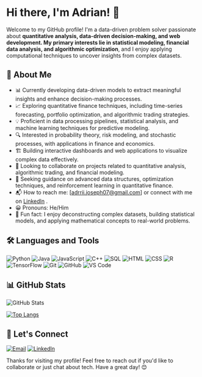 # Hi there, I'm Adrian! 👋 
 
Welcome to my GitHub profile! I'm a data-driven problem solver passionate about **quantitative analysis, data-driven decision-making, and web development. My primary interests lie in statistical modeling, financial data analysis, and algorithmic optimization**, and I enjoy applying computational techniques to uncover insights from complex datasets.

## 🚀 About Me
* 📊 Currently developing data-driven models to extract meaningful insights and enhance decision-making processes.
* 📈 Exploring quantitative finance techniques, including time-series forecasting, portfolio optimization, and algorithmic trading strategies.
* 💡 Proficient in data processing pipelines, statistical analysis, and machine learning techniques for predictive modeling.
* 🔍 Interested in probability theory, risk modeling, and stochastic processes, with applications in finance and economics.
* 🏗️ Building interactive dashboards and web applications to visualize complex data effectively.
* 🤝 Looking to collaborate on projects related to quantitative analysis, algorithmic trading, and financial modeling.
* 🧐 Seeking guidance on advanced data structures, optimization techniques, and reinforcement learning in quantitative finance.
* 📬 How to reach me: [adrrii.joseph07@gmail.com] or connect with me on [LinkedIn](https://www.linkedin.com/in/adrianjosephs/)
.
* 😀 Pronouns: He/Him
* 🎯 Fun fact: I enjoy deconstructing complex datasets, building statistical models, and applying mathematical concepts to real-world problems.

## 🛠 Languages and Tools
![Python](https://img.shields.io/badge/-Python-05122A?style=flat&logo=python)
![Java](https://img.shields.io/badge/-Java-05122A?style=flat&logo=java)
![JavaScript](https://img.shields.io/badge/-JavaScript-05122A?style=flat&logo=javascript)
![C++](https://img.shields.io/badge/-C++-05122A?style=flat&logo=c%2B%2B)
![SQL](https://img.shields.io/badge/-SQL-05122A?style=flat&logo=postgresql)
![HTML](https://img.shields.io/badge/-HTML-05122A?style=flat&logo=html5)
![CSS](https://img.shields.io/badge/-CSS-05122A?style=flat&logo=css3)
![R](https://img.shields.io/badge/-R-05122A?style=flat&logo=r)
![TensorFlow](https://img.shields.io/badge/-TensorFlow-05122A?style=flat&logo=tensorflow)
![Git](https://img.shields.io/badge/-Git-05122A?style=flat&logo=git)
![GitHub](https://img.shields.io/badge/-GitHub-05122A?style=flat&logo=github)
![VS Code](https://img.shields.io/badge/-VS%20Code-05122A?style=flat&logo=visual-studio-code)

<!--
![Adrian's GitHub stats](https://github-readme-stats.vercel.app/api?username=bradeu&show_icons=true&theme=radical)
-->
## 📊 GitHub Stats
![GitHub Stats](https://github-readme-stats.vercel.app/api?username=Adrriijs&show_icons=true&theme=radical)

[![Top Langs](https://github-readme-stats.vercel.app/api/top-langs/?username=Adrriijs&layout=compact&theme=radical)](https://github.com/anuraghazra/github-readme-stats)

## 📮 Let's Connect
[![Email](https://img.shields.io/badge/-Email-05122A?style=flat&logo=gmail)](mailto:adrrii.joseph07@gmail.com)
[![LinkedIn](https://img.shields.io/badge/-LinkedIn-05122A?style=flat&logo=linkedin)](https://www.linkedin.com/in/adrianjosephs/)


Thanks for visiting my profile! Feel free to reach out if you'd like to collaborate or just chat about tech. Have a great day! 😊


<!--
*Adrriijs/Adrriijs* is a ✨ special ✨ repository because its README.md (this file) appears on your GitHub profile.

Here are some ideas to get you started:

- 🔭 I’m currently working on ...
- 🌱 I’m currently learning ...
- 👯 I’m looking to collaborate on ...
- 🤔 I’m looking for help with ...
- 💬 Ask me about ...
- 📫 How to reach me: ...
- 😄 Pronouns: ...
- ⚡ Fun fact: ...
-->
